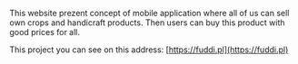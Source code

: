 This website prezent concept of mobile application where all of us can sell own crops and handicraft products. Then users can buy this product with good prices for all.

This project you can see on this address: [https://fuddi.pl](https://fuddi.pl)
